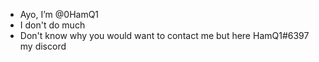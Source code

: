 - Ayo, I’m @0HamQ1
- I don't do much
- Don't know why you would
want to contact me but here 
HamQ1#6397 my discord

<!---
0HamQ1/0HamQ1 is a ✨ special ✨ repository because its `README.md` (this file) appears on your GitHub profile.
You can click the Preview link to take a look at your changes.
--->
